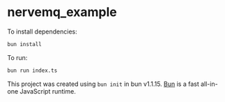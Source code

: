 # nervemq_example

To install dependencies:

```bash
bun install
```

To run:

```bash
bun run index.ts
```

This project was created using `bun init` in bun v1.1.15. [Bun](https://bun.sh) is a fast all-in-one JavaScript runtime.
